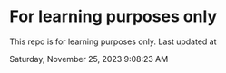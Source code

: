 # For learning purposes only
This repo is for learning purposes only.
Last updated at

Saturday, November 25, 2023 9:08:23 AM

